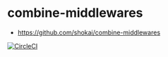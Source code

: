 combine-middlewares
===================

- https://github.com/shokai/combine-middlewares

[![CircleCI](https://circleci.com/gh/shokai/combine-middlewares.svg?style=svg)](https://circleci.com/gh/shokai/combine-middlewares)
